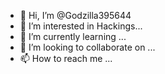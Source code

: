 - 👋 Hi, I’m @Godzilla395644
- 👀 I’m interested in Hackings...
- 🌱 I’m currently learning ...
- 💞️ I’m looking to collaborate on ...
- 📫 How to reach me ...

<!---
Godzilla395644/Godzilla395644 is a ✨ special ✨ repository because its `README.md` (this file) appears on your GitHub profile.
You can click the Preview link to take a look at your changes.
--->
